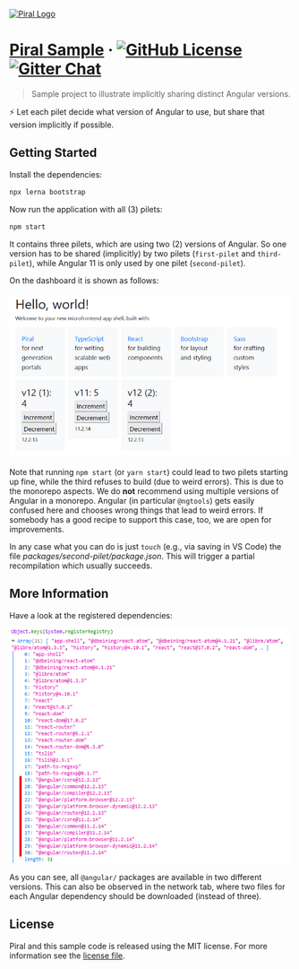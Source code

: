 [![Piral Logo](https://github.com/smapiot/piral/raw/develop/docs/assets/logo.png)](https://piral.io)

# [Piral Sample](https://piral.io) &middot; [![GitHub License](https://img.shields.io/badge/license-MIT-blue.svg)](https://github.com/smapiot/piral/blob/main/LICENSE) [![Gitter Chat](https://badges.gitter.im/gitterHQ/gitter.png)](https://gitter.im/piral-io/community)

> Sample project to illustrate implicitly sharing distinct Angular versions.

:zap: Let each pilet decide what version of Angular to use, but share that version implicitly if possible.

## Getting Started

Install the dependencies:

```sh
npx lerna bootstrap
```

Now run the application with all (3) pilets:

```sh
npm start
```

It contains three pilets, which are using two (2) versions of Angular. So one version has to be shared (implicitly) by two pilets (`first-pilet` and `third-pilet`), while Angular 11 is only used by one pilet (`second-pilet`).

On the dashboard it is shown as follows:

![Dashboard with Multiple Angular Versions](./dashboard.png)

Note that running `npm start` (or `yarn start`) could lead to two pilets starting up fine, while the third refuses to build (due to weird errors). This is due to the monorepo aspects. We do **not** recommend using multiple versions of Angular in a monorepo. Angular (in particular `@ngtools`) gets easily confused here and chooses wrong things that lead to weird errors. If somebody has a good recipe to support this case, too, we are open for improvements.

In any case what you can do is just `touch` (e.g., via saving in VS Code) the file *packages/second-pilet/package.json*. This will trigger a partial recompilation which usually succeeds.

## More Information

Have a look at the registered dependencies:

![Available Versions](./versions.png)

As you can see, all `@angular/` packages are available in two different versions. This can also be observed in the network tab, where two files for each Angular dependency should be downloaded (instead of three).

## License

Piral and this sample code is released using the MIT license. For more information see the [license file](./LICENSE).
